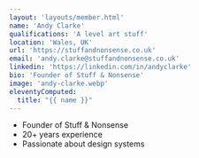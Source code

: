 ```yaml
---
layout: 'layouts/member.html'
name: 'Andy Clarke'
qualifications: 'A level art stuff'
location: 'Wales, UK'
url: 'https://stuffandnonsense.co.uk'
email: 'andy.clarke@stuffandnonsense.co.uk'
linkedin: 'https://linkedin.com/in/andyclarke'
bio: 'Founder of Stuff & Nonsense'
image: 'andy-clarke.webp'
eleventyComputed:
  title: "{{ name }}"
---
```


- Founder of Stuff & Nonsense
- 20+ years experience
- Passionate about design systems